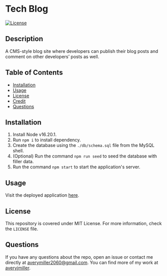 # Tech Blog
[![License](https://img.shields.io/badge/License-MIT-yellow.svg)](https://opensource.org/licenses/MIT)

## Description
A CMS-style blog site where developers can publish their blog posts and comment on other developers’ posts as well.

## Table of Contents
- [Installation](#installation)
- [Usage](#usage)
- [License](#license)
- [Credit](#credit)
- [Questions](#questions)

## Installation
1. Install Node v16.20.1.
2. Run `npm i` to install dependency.
3. Create the database using the `./db/schema.sql` file from the MySQL shell.
4. (Optional) Run the command `npm run seed` to seed the database with filler data.
5. Run the command `npm start` to start the application's server.

## Usage
Visit the deployed application [here](https://fathomless-ravine-36365-381b5242e570.herokuapp.com/).

## License
This repository is covered under MIT License. For more information, check the `LICENSE` file.

## Questions
If you have any questions about the repo, open an issue 
or contact me directly at averymiller2060@gmail.com. You can find 
more of my work at [averyjmiller](https://github.com/averyjmiller).
